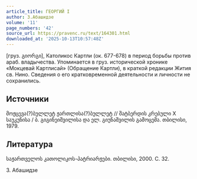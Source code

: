 ```yaml
---
article_title: ГЕОРГИЙ I
author: З.Абашидзе
volume: '11'
page_numbers: '42'
source_url: https://pravenc.ru/text/164301.html
downloaded_at: '2025-10-13T10:57:48Z'
---
```


[груз. გიორგი], Католикос Картли (ок. 677-678) в период борьбы против араб. владычества. Упоминается в груз. исторической хронике «Мокцевай Картлисай» (Обращение Картли), в краткой редакции Жития св. Нино. Сведения о его кратковременной деятельности и личности не сохранились.

## Источники

მოჟცევა(?)ბულლეტ ჟართლისა(?)ბულლეტ // შატბერდის კრებული X საუკუნისა / ბ. გიგინეიშვილისა და ელ. გიუნაშვილის გამოცემა. თბილისი, 1979.

## Литература

საჟართველოს კათოლიკოს-პატრიარჟები. თბილისი, 2000. С. 32.

З.  Абашидзе
